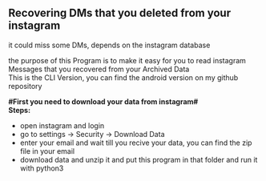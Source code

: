 
<h2>Recovering DMs that you deleted from your instagram</h2>
it could miss some DMs, depends on the instagram database</br>

the purpose of this Program is to make it easy for you to read instagram Messages that you recovered from your Archived Data</br>
This is the CLI Version, you can find the android version on my github repository</br>

<b>#First you need to download your data from instagram#</b></br>
<b>Steps:</b>
- open instagram and login
- go to settings -> Security -> Download Data
- enter your email and wait till you recive your data, you can find the zip file in your email
- download data and unzip it and put this program in that folder and run it with python3
